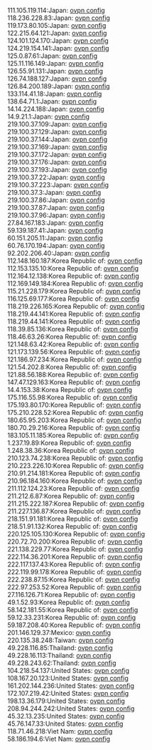 111.105.119.114:Japan: [ovpn config](vpn/111_105_119_114.ovpn)  
118.236.228.83:Japan: [ovpn config](vpn/118_236_228_83.ovpn)  
119.173.80.105:Japan: [ovpn config](vpn/119_173_80_105.ovpn)  
122.215.64.121:Japan: [ovpn config](vpn/122_215_64_121.ovpn)  
124.101.124.170:Japan: [ovpn config](vpn/124_101_124_170.ovpn)  
124.219.154.141:Japan: [ovpn config](vpn/124_219_154_141.ovpn)  
125.0.87.61:Japan: [ovpn config](vpn/125_0_87_61.ovpn)  
125.11.116.149:Japan: [ovpn config](vpn/125_11_116_149.ovpn)  
126.55.91.131:Japan: [ovpn config](vpn/126_55_91_131.ovpn)  
126.74.188.127:Japan: [ovpn config](vpn/126_74_188_127.ovpn)  
126.84.200.189:Japan: [ovpn config](vpn/126_84_200_189.ovpn)  
133.114.41.18:Japan: [ovpn config](vpn/133_114_41_18.ovpn)  
138.64.71.1:Japan: [ovpn config](vpn/138_64_71_1.ovpn)  
14.14.224.188:Japan: [ovpn config](vpn/14_14_224_188.ovpn)  
14.9.21.1:Japan: [ovpn config](vpn/14_9_21_1.ovpn)  
219.100.37.109:Japan: [ovpn config](vpn/219_100_37_109.ovpn)  
219.100.37.129:Japan: [ovpn config](vpn/219_100_37_129.ovpn)  
219.100.37.144:Japan: [ovpn config](vpn/219_100_37_144.ovpn)  
219.100.37.169:Japan: [ovpn config](vpn/219_100_37_169.ovpn)  
219.100.37.172:Japan: [ovpn config](vpn/219_100_37_172.ovpn)  
219.100.37.176:Japan: [ovpn config](vpn/219_100_37_176.ovpn)  
219.100.37.193:Japan: [ovpn config](vpn/219_100_37_193.ovpn)  
219.100.37.22:Japan: [ovpn config](vpn/219_100_37_22.ovpn)  
219.100.37.223:Japan: [ovpn config](vpn/219_100_37_223.ovpn)  
219.100.37.3:Japan: [ovpn config](vpn/219_100_37_3.ovpn)  
219.100.37.86:Japan: [ovpn config](vpn/219_100_37_86.ovpn)  
219.100.37.87:Japan: [ovpn config](vpn/219_100_37_87.ovpn)  
219.100.37.96:Japan: [ovpn config](vpn/219_100_37_96.ovpn)  
27.84.167.183:Japan: [ovpn config](vpn/27_84_167_183.ovpn)  
59.139.187.41:Japan: [ovpn config](vpn/59_139_187_41.ovpn)  
60.151.205.11:Japan: [ovpn config](vpn/60_151_205_11.ovpn)  
60.76.170.194:Japan: [ovpn config](vpn/60_76_170_194.ovpn)  
92.202.206.40:Japan: [ovpn config](vpn/92_202_206_40.ovpn)  
112.148.160.187:Korea Republic of: [ovpn config](vpn/112_148_160_187.ovpn)  
112.153.135.10:Korea Republic of: [ovpn config](vpn/112_153_135_10.ovpn)  
112.164.12.138:Korea Republic of: [ovpn config](vpn/112_164_12_138.ovpn)  
112.169.149.184:Korea Republic of: [ovpn config](vpn/112_169_149_184.ovpn)  
115.21.228.179:Korea Republic of: [ovpn config](vpn/115_21_228_179.ovpn)  
116.125.69.177:Korea Republic of: [ovpn config](vpn/116_125_69_177.ovpn)  
118.219.226.165:Korea Republic of: [ovpn config](vpn/118_219_226_165.ovpn)  
118.219.44.141:Korea Republic of: [ovpn config](vpn/118_219_44_141.ovpn)  
118.219.44.141:Korea Republic of: [ovpn config](vpn/118_219_44_141.ovpn)  
118.39.85.136:Korea Republic of: [ovpn config](vpn/118_39_85_136.ovpn)  
118.46.63.26:Korea Republic of: [ovpn config](vpn/118_46_63_26.ovpn)  
121.148.63.42:Korea Republic of: [ovpn config](vpn/121_148_63_42.ovpn)  
121.173.139.56:Korea Republic of: [ovpn config](vpn/121_173_139_56.ovpn)  
121.186.97.234:Korea Republic of: [ovpn config](vpn/121_186_97_234.ovpn)  
121.54.202.8:Korea Republic of: [ovpn config](vpn/121_54_202_8.ovpn)  
121.88.56.188:Korea Republic of: [ovpn config](vpn/121_88_56_188.ovpn)  
147.47.129.163:Korea Republic of: [ovpn config](vpn/147_47_129_163.ovpn)  
14.4.153.38:Korea Republic of: [ovpn config](vpn/14_4_153_38.ovpn)  
175.116.55.98:Korea Republic of: [ovpn config](vpn/175_116_55_98.ovpn)  
175.193.80.170:Korea Republic of: [ovpn config](vpn/175_193_80_170.ovpn)  
175.210.228.52:Korea Republic of: [ovpn config](vpn/175_210_228_52.ovpn)  
180.65.95.203:Korea Republic of: [ovpn config](vpn/180_65_95_203.ovpn)  
180.70.29.216:Korea Republic of: [ovpn config](vpn/180_70_29_216.ovpn)  
183.105.11.185:Korea Republic of: [ovpn config](vpn/183_105_11_185.ovpn)  
1.237.19.89:Korea Republic of: [ovpn config](vpn/1_237_19_89.ovpn)  
1.248.38.36:Korea Republic of: [ovpn config](vpn/1_248_38_36.ovpn)  
210.123.74.238:Korea Republic of: [ovpn config](vpn/210_123_74_238.ovpn)  
210.223.226.10:Korea Republic of: [ovpn config](vpn/210_223_226_10.ovpn)  
210.91.214.181:Korea Republic of: [ovpn config](vpn/210_91_214_181.ovpn)  
210.96.184.160:Korea Republic of: [ovpn config](vpn/210_96_184_160.ovpn)  
211.112.124.23:Korea Republic of: [ovpn config](vpn/211_112_124_23.ovpn)  
211.212.6.87:Korea Republic of: [ovpn config](vpn/211_212_6_87.ovpn)  
211.215.222.187:Korea Republic of: [ovpn config](vpn/211_215_222_187.ovpn)  
211.227.136.87:Korea Republic of: [ovpn config](vpn/211_227_136_87.ovpn)  
218.151.91.181:Korea Republic of: [ovpn config](vpn/218_151_91_181.ovpn)  
218.51.91.132:Korea Republic of: [ovpn config](vpn/218_51_91_132.ovpn)  
220.125.105.130:Korea Republic of: [ovpn config](vpn/220_125_105_130.ovpn)  
220.72.70.200:Korea Republic of: [ovpn config](vpn/220_72_70_200.ovpn)  
221.138.229.77:Korea Republic of: [ovpn config](vpn/221_138_229_77.ovpn)  
222.114.36.201:Korea Republic of: [ovpn config](vpn/222_114_36_201.ovpn)  
222.117.137.43:Korea Republic of: [ovpn config](vpn/222_117_137_43.ovpn)  
222.119.99.178:Korea Republic of: [ovpn config](vpn/222_119_99_178.ovpn)  
222.238.87.15:Korea Republic of: [ovpn config](vpn/222_238_87_15.ovpn)  
222.97.253.52:Korea Republic of: [ovpn config](vpn/222_97_253_52.ovpn)  
27.116.126.71:Korea Republic of: [ovpn config](vpn/27_116_126_71.ovpn)  
49.1.52.93:Korea Republic of: [ovpn config](vpn/49_1_52_93.ovpn)  
58.142.181.55:Korea Republic of: [ovpn config](vpn/58_142_181_55.ovpn)  
59.12.33.231:Korea Republic of: [ovpn config](vpn/59_12_33_231.ovpn)  
59.187.208.40:Korea Republic of: [ovpn config](vpn/59_187_208_40.ovpn)  
201.146.129.37:Mexico: [ovpn config](vpn/201_146_129_37.ovpn)  
220.135.38.248:Taiwan: [ovpn config](vpn/220_135_38_248.ovpn)  
49.228.116.85:Thailand: [ovpn config](vpn/49_228_116_85.ovpn)  
49.228.16.113:Thailand: [ovpn config](vpn/49_228_16_113.ovpn)  
49.228.243.62:Thailand: [ovpn config](vpn/49_228_243_62.ovpn)  
104.218.54.137:United States: [ovpn config](vpn/104_218_54_137.ovpn)  
108.167.20.123:United States: [ovpn config](vpn/108_167_20_123.ovpn)  
161.202.144.236:United States: [ovpn config](vpn/161_202_144_236.ovpn)  
172.107.219.42:United States: [ovpn config](vpn/172_107_219_42.ovpn)  
198.13.36.179:United States: [ovpn config](vpn/198_13_36_179.ovpn)  
208.94.244.242:United States: [ovpn config](vpn/208_94_244_242.ovpn)  
45.32.13.235:United States: [ovpn config](vpn/45_32_13_235.ovpn)  
45.76.147.33:United States: [ovpn config](vpn/45_76_147_33.ovpn)  
118.71.46.218:Viet Nam: [ovpn config](vpn/118_71_46_218.ovpn)  
58.186.194.6:Viet Nam: [ovpn config](vpn/58_186_194_6.ovpn)  
